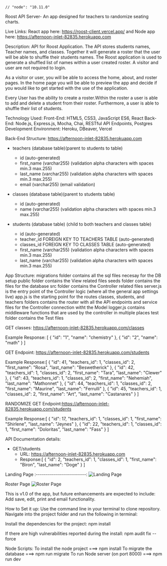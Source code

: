     // "node": "10.11.0"



Roost API Server- An app designed for teachers to randomize seating charts.

Live Links:
React app here: https://roost-client.vercel.app/
and Node app here: https://afternoon-inlet-82835.herokuapp.com

Description:
API for Roost Application. The API stores students names, Teacher names, and classes. Together it will generate a roster that the user will be able to shuffle their students names. The Roost application is used to generate a shuffled list of names within a user created roster. A visitor and user are not required to login.

As a visitor or user, you will be able to access the home, about, and roster pages. In the home page you will be able to preview the app and decide if you would like to get started with the use of the application. 

Every User has the ability to create a roster.Within the roster a user is able to add and delete a student from their roster. Furthermore, a user is able to shuffle their list of students.



Technology Used:
Front-End: HTML5, CSS3, JavaScript ES6, React
Back-End: Node.js, Express.js, Mocha, Chai, RESTful API Endpoints, Postgres
Development Environment: Heroku, DBeaver, Vercel

Back-End Structure:
https://afternoon-inlet-82835.herokuapp.com

* teachers (database table)(parent to students to table)
    * id (auto-generated)
    * first_name (varchar255) (validation alpha characters with spaces min.3 max.255)
    * last_name (varchar255) (validation alpha characters with spaces min.3 max.255)
    * email (varchar255) (email validation)

* classes (database table)(parent to students table)
    * id (auto-generated)
	* name (varchar255) (validation alpha characters with spaces min.3 max.255)

* students (database table) (child to both teachers and classes table)
    * id (auto-generated)
    * teacher_id FOREIGN KEY TO TEACHERS TABLE (auto-generated)
    * classes_id FOREIGN KEY TO CLASSES TABLE (auto-generated)
	* first_name (varchar255) (validation alpha characters with spaces min.3 max.255)
    * last_name (varchar255) (validation alpha characters with spaces min.3 max.255)

App Structure:
migrations folder contains all the sql files necesay for the DB setup
public folder contains the View related files
seeds folder contains the files for the database
src folder contains the Controller related files
server.js is the entry point of the Controller logic (where all the general app settings live)
app.js is the starting point for the routes
classes, students, and teachers folders contains the router with all the API endpoints and 
service files for the Controller connection witht the Model
logger.js contains middleware functions that are used by the controller in multiple places
test folder contains the Test files

GET classes: https://afternoon-inlet-82835.herokuapp.com/classes

Example Response:
[
    {
        "id": "1",
        "name": "chemistry"
    },
    {
        "id": "2",
        "name": "math"
    }
]



GET Endpoint: https://afternoon-inlet-82835.herokuapp.com/students

Example Response:[
    {
        "id": 41,
        "teachers_id": 1,
        "classes_id": 2,
        "first_name": "Rosa",
        "last_name": "Beswetherick"
    },
    {
        "id": 42,
        "teachers_id": 1,
        "classes_id": 2,
        "first_name": "Tara",
        "last_name": "Clewer"
    },
    {
        "id": 43,
        "teachers_id": 1,
        "classes_id": 2,
        "first_name": "Nehemiah",
        "last_name": "Mathonnet"
    },
    {
        "id": 44,
        "teachers_id": 1,
        "classes_id": 2,
        "first_name": "Maurine",
        "last_name": "Ferrulli"
    },
    {
        "id": 45,
        "teachers_id": 1,
        "classes_id": 2,
        "first_name": "Art",
        "last_name": "Castanares"
    }
]


RANDOMIZE GET Endpoint:https://afternoon-inlet-82835.herokuapp.com/students

Example Response:[
    {
        "id": 17,
        "teachers_id": 1,
        "classes_id": 1,
        "first_name": "Shirlene",
        "last_name": "Jeynes"
    },
    {
        "id": 22,
        "teachers_id": 1,
        "classes_id": 1,
        "first_name": "Doloritas",
        "last_name": "Fass"
    }
]

API Documentation details:
* GET/students
    * URL: https://afternoon-inlet-82835.herokuapp.com
    * Response:[
    {
	"id": 2,
	"teachers_id": 1,
	"classes_id": 1,
	"first_name": "Biron",
	"last_name": "Doge"
    }
] 
 
 


Landing Page
:-------------------------:
![Landing Page](Roost-Landing-Page.png)

Roster Page
![Roster Page](Roost-Roster-Page.png)

This is v1.0 of the app, but future enhancements are expected to include:
Add save, edit, print and email functionality. 

How to Set it up:
Use the command line in your terminal to clone repository. Navigate into the project folder and run the following in terminal:

Install the dependencies for the project:
npm install

If there are high vulnerabilities reported during the install:
npm audit fix --force

Node Scripts:
To install the node project ===> npm install
To migrate the database ===> npm run migrate 
To run Node server (on port 8000) ===> npm run dev
